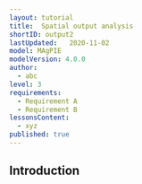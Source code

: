 ```yaml
---
layout: tutorial
title:  Spatial output analysis
shortID: output2
lastUpdated:   2020-11-02
model: MAgPIE
modelVersion: 4.0.0
author:
  - abc
level: 3
requirements:
  - Requirement A
  - Requirement B
lessonsContent:
  - xyz
published: true
---
```


## Introduction
